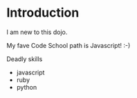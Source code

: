 Introduction
============

I am new to this dojo.

My fave Code School path is Javascript!  :-)

Deadly skills
* javascript
* ruby
* python
